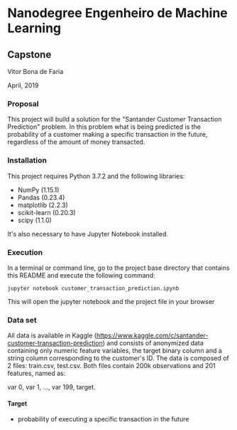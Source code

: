 # Nanodegree Engenheiro de Machine Learning

## Capstone
Vitor Bona de Faria

April, 2019

### Proposal
This project will build a solution for the "Santander Customer Transaction Prediction" problem. In this problem what is being predicted is the probability of a customer making a specific transaction in the future, regardless of the amount of money transacted.

### Installation	
This project requires Python 3.7.2 and the following libraries:
 - NumPy (1.15.1)
 - Pandas (0.23.4)
 - matplotlib (2.2.3)
 - scikit-learn (0.20.3)
 - scipy (1.1.0)

It's also necessary to have Jupyter Notebook installed.

### Execution
In a terminal or command line, go to the project base directory that contains this README and execute the following command:

    jupyter notebook customer_transaction_prediction.ipynb

This will open the jupyter notebook and the project file in your browser

### Data set 
All data is available in Kaggle (https://www.kaggle.com/c/santander-customer-transaction-prediction) and consists of anonymized data containing only numeric feature variables, the target binary column and a string column corresponding to the customer's ID. The data is composed of 2 files: train.csv, test.csv. Both files contain 200k observations and 201 features, named as:

var 0, var 1, ..., var 199, target.

#### Target
-   probability of executing a specific transaction in the future